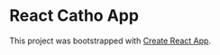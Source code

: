 # React Catho App

This project was bootstrapped with [Create React App](https://github.com/facebookincubator/create-react-app).

